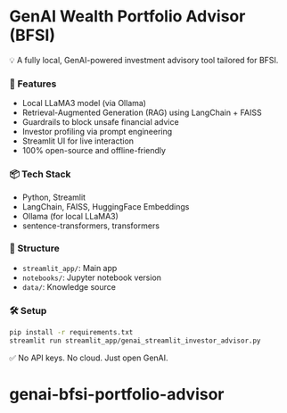 # GenAI Wealth Portfolio Advisor (BFSI)

💡 A fully local, GenAI-powered investment advisory tool tailored for BFSI.

### 🚀 Features
- Local LLaMA3 model (via Ollama)
- Retrieval-Augmented Generation (RAG) using LangChain + FAISS
- Guardrails to block unsafe financial advice
- Investor profiling via prompt engineering
- Streamlit UI for live interaction
- 100% open-source and offline-friendly

### 📦 Tech Stack
- Python, Streamlit
- LangChain, FAISS, HuggingFace Embeddings
- Ollama (for local LLaMA3)
- sentence-transformers, transformers

### 📂 Structure
- `streamlit_app/`: Main app
- `notebooks/`: Jupyter notebook version
- `data/`: Knowledge source

### 🛠️ Setup
```bash
pip install -r requirements.txt
streamlit run streamlit_app/genai_streamlit_investor_advisor.py
```

✅ No API keys. No cloud. Just open GenAI.
# genai-bfsi-portfolio-advisor
